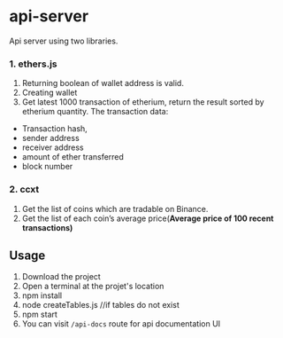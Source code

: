 # api-server

Api server using two libraries.

### 1. ethers.js

1. Returning boolean of wallet address is valid.
2. Creating wallet
3. Get latest 1000 transaction of etherium, return the result sorted by etherium quantity.
The transaction data:
- Transaction hash,
- sender address
- receiver address
- amount of ether transferred
- block number

### 2. ccxt

1. Get the list of coins which are tradable on Binance.
2. Get the list of each coin’s average price(**Average price of 100 recent transactions)**

## Usage
1. Download the project
2. Open a terminal at the projet's location
3. npm install
4. node createTables.js //if tables do not exist
5. npm start
6. You can visit `/api-docs` route for api documentation UI
